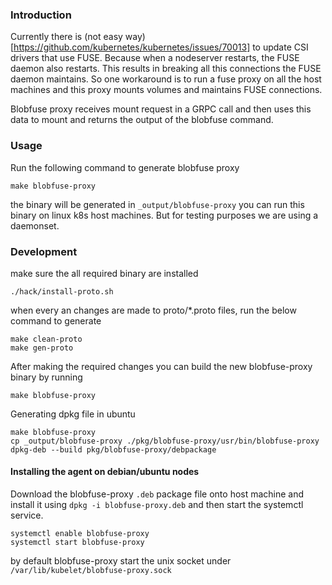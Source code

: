 ### Introduction

Currently there is (not easy way)[https://github.com/kubernetes/kubernetes/issues/70013] to update CSI drivers that use FUSE. Because when a nodeserver restarts, the FUSE daemon also restarts. This results in breaking all this connections the FUSE daemon maintains. So one workaround is to run a fuse proxy
on all the host machines and this proxy mounts volumes and maintains FUSE connections.

Blobfuse proxy receives mount request in a GRPC call and then uses this data to mount and returns the output of the blobfuse command.


### Usage

Run the following command to generate blobfuse proxy
```
make blobfuse-proxy
```
the binary will be generated in `_output/blobfuse-proxy` you can run this binary on linux k8s host machines. But for testing purposes we are using
a daemonset.

### Development

make sure the all required binary are installed
```
./hack/install-proto.sh
```
when every an changes are made to proto/*.proto files, run the below command to generate
```
make clean-proto
make gen-proto
```
After making the required changes you can build the new blobfuse-proxy binary by running
```
make blobfuse-proxy
```

Generating dpkg file in ubuntu
```
make blobfuse-proxy
cp _output/blobfuse-proxy ./pkg/blobfuse-proxy/usr/bin/blobfuse-proxy
dpkg-deb --build pkg/blobfuse-proxy/debpackage
```

#### Installing the agent on debian/ubuntu nodes

Download the blobfuse-proxy `.deb` package file onto host machine and install it using `dpkg -i blobfuse-proxy.deb`
and then start the systemctl service.
```
systemctl enable blobfuse-proxy
systemctl start blobfuse-proxy
```
by default blobfuse-proxy start the unix socket under `/var/lib/kubelet/blobfuse-proxy.sock`
